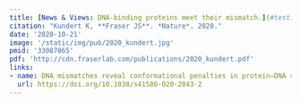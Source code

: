 ```yaml
---
title: [News & Views: DNA-binding proteins meet their mismatch.](#testing)
citation: "Kundert K, **Fraser JS**. *Nature*. 2020."
date: '2020-10-21'
image: '/static/img/pub/2020_kundert.jpg'
pmid: '33087865'
pdf: 'http://cdn.fraserlab.com/publications/2020_kundert.pdf'
links:
- name: DNA mismatches reveal conformational penalties in protein–DNA recognition
  url: https://doi.org/10.1038/s41586-020-2843-2
---
```

